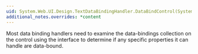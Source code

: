```yaml
---
uid: System.Web.UI.Design.TextDataBindingHandler.DataBindControl(System.ComponentModel.Design.IDesignerHost,System.Web.UI.Control)
additional_notes.overrides: *content
---
```


<p>Most data binding handlers need to examine the data-bindings collection on the control using the <xref href="System.Web.UI.IDataBindingsAccessor"></xref> interface to determine if any specific properties it can handle are data-bound.</p>


